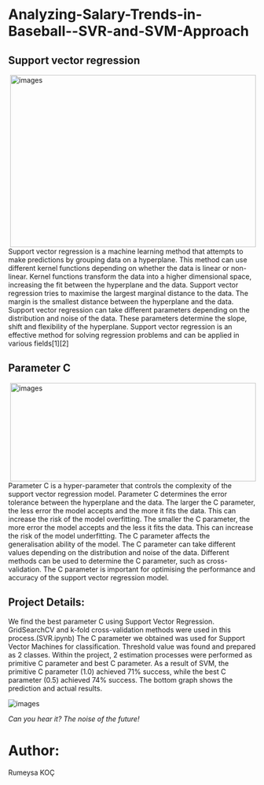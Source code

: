 # Analyzing-Salary-Trends-in-Baseball--SVR-and-SVM-Approach

## Support vector regression
<img src="https://github.com/KocHanim/Analyzing-Salary-Trends-in-Baseball--SVR-and-SVM-Approach/assets/115664157/07c85943-affa-4c09-9b5d-b653a73b616d" alt="images" align="right" width="500" height="350">
Support vector regression is a machine learning method that attempts to make predictions by grouping data on a hyperplane. 
This method can use different kernel functions depending on whether the data is linear or non-linear. 
Kernel functions transform the data into a higher dimensional space, increasing the fit between the hyperplane and the data. 
Support vector regression tries to maximise the largest marginal distance to the data. The margin is the smallest distance between the hyperplane and the data. 
Support vector regression can take different parameters depending on the distribution and noise of the data. 
These parameters determine the slope, shift and flexibility of the hyperplane. 
Support vector regression is an effective method for solving regression problems and can be applied in various fields[1][2]

## Parameter C
<img src="https://github.com/KocHanim/Analyzing-Salary-Trends-in-Baseball--SVR-and-SVM-Approach/assets/115664157/2e9b37bd-6d22-4f94-911b-9005e046afbf" alt="images" align="right" width="500" height="200">

Parameter C is a hyper-parameter that controls the complexity of the support vector regression model. 
Parameter C determines the error tolerance between the hyperplane and the data. 
The larger the C parameter, the less error the model accepts and the more it fits the data. 
This can increase the risk of the model overfitting. The smaller the C parameter, the more error the model accepts and the less it fits the data. 
This can increase the risk of the model underfitting. The C parameter affects the generalisation ability of the model. 
The C parameter can take different values depending on the distribution and noise of the data. 
Different methods can be used to determine the C parameter, such as cross-validation. 
The C parameter is important for optimising the performance and accuracy of the support vector regression model.

## Project Details:


We find the best parameter C using Support Vector Regression. GridSearchCV and k-fold cross-validation methods were used in this process.(SVR.ipynb) The C parameter we obtained was used for Support Vector Machines for classification. Threshold value was found and prepared as 2 classes. 
Within the project, 2 estimation processes were performed as primitive C parameter and best C parameter. As a result of SVM, the primitive C parameter (1.0) achieved 71% success, while the best C parameter (0.5) achieved 74% success. 
The bottom graph shows the prediction and actual results.

<img src="https://github.com/KocHanim/Analyzing-Salary-Trends-in-Baseball--SVR-and-SVM-Approach/assets/115664157/28e4eb88-643f-43ee-80fe-55c7613ebb03" alt="images" align="center">


*Can you hear it? The noise of the future!*

# Author:
Rumeysa KOÇ


